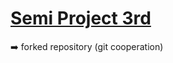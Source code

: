 # [Semi Project 3rd](https://github.com/SeungukJeong/LIKELION_Semi_Project_03)
➡️ forked repository (git cooperation)
